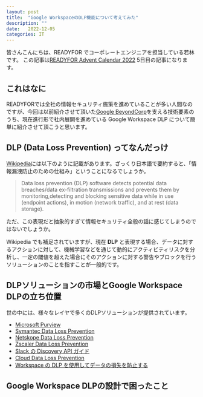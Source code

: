```yaml
---
layout: post
title:  "Google WorkspaceのDLP機能について考えてみた"
description: ""
date:   2022-12-05
categories: IT
---
```


皆さんこんにちは、READYFOR でコーポレートエンジニアを担当している若林です。
この記事は[READYFOR Advent Calendar 2022](https://qiita.com/advent-calendar/2022/readyfor) 5日目の記事になります。

## これはなに
READYFORでは全社の情報セキュリティ施策を進めていることが多い人間なのですが、今回は以前紹介させて頂いた[Google BeyondCorp](https://tech.readyfor.jp/entry/2020/12/07/105621)を支える技術要素のうち、現在進行形で社内展開を進めている Google Workspace DLP について簡単に紹介させて頂こうと思います。

## DLP (Data Loss Prevention) ってなんだっけ　

[Wikipedia](https://en.wikipedia.org/wiki/Data_loss_prevention_software)には以下のように記載があります。ざっくり日本語で要約すると、「情報漏洩防止のための仕組み」ということになるでしょうか。

>Data loss prevention (DLP) software detects potential data breaches/data ex-filtration transmissions and prevents them by monitoring,detecting and blocking sensitive data while in use (endpoint actions), in motion (network traffic), and at rest (data storage).

ただ、この表現だと抽象的すぎて情報セキュリティ全般の話に感じてしまうのではないでしょうか。

Wikipedia でも補足されていますが、現在 **DLP** と表現する場合、データに対するアクションに対して、機械学習などを通じて動的にアクティビティリスクを分析し、一定の閾値を超えた場合にそのアクションに対する警告やブロックを行うソリューションのことを指すことが一般的です。

## DLPソリューションの市場とGoogle Workspace DLPの立ち位置

世の中には、様々なレイヤで多くのDLPソリューションが提供されています。

- [Microsoft Purview](https://learn.microsoft.com/ja-jp/microsoft-365/compliance/dlp-learn-about-dlp)
- [Symantec Data Loss Prevention](https://jp.broadcom.com/products/cybersecurity/information-protection/data-loss-prevention)
- [Netskope Data Loss Prevention](https://www.netskope.com/jp/products/data-loss-prevention)
- [Zscaler Data Loss Prevention](https://www.zscaler.jp/technology/data-loss-prevention)
- [Slack の Discovery API ガイド](https://slack.com/intl/ja-jp/help/articles/360002079527)
- [Cloud Data Loss Prevention](https://cloud.google.com/dlp?hl=ja)
- [Workspace の DLP を使用してデータの損失を防止する](https://support.google.com/a/answer/9646351?hl=ja)


## Google Workspace DLPの設計で困ったこと